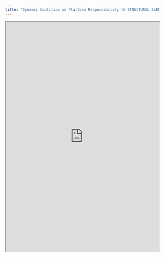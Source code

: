 ```yaml
---
title: "Dynamic Coalition on Platform Responsibility (A STRUCTURAL ELEMENT OF THE UNITED NATIONS INTERNET GOVERNANCE FORUM)"
---
```



<iframe height="750" width="100%" src="https://ewelton.github.io/ktest/wiki.html#Dynamic%20Coalition%20on%20Platform%20Responsibility%20(A%20STRUCTURAL%20ELEMENT%20OF%20THE%20UNITED%20NATIONS%20INTERNET%20GOVERNANCE%20FORUM)"></iframe>

